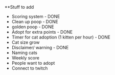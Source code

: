 \*\*Stuff to add

-   Scoring system - DONE
-   Clean up poop - DONE
-   golden poop - DONE
-   Adopt for extra points - DONE
-   Timer for cat adoption (1 kitten per hour) - DONE
-   Cat size grow
-   Disclaimer/ warning - DONE
-   Naming cats
-   Weekly score
-   People want to adopt
-   Connect to twitch

